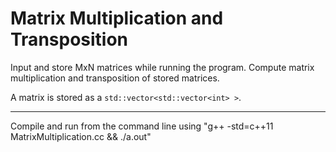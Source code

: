 # Matrix Multiplication and Transposition

Input and store MxN matrices while running the program.
Compute matrix multiplication and transposition of stored matrices.

A matrix is stored as a `std::vector<std::vector<int> >`.

---

Compile and run from the command line using "g++ -std=c++11 MatrixMultiplication.cc && ./a.out"
